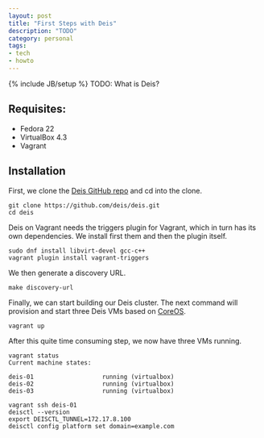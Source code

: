 ```yaml
---
layout: post
title: "First Steps with Deis"
description: "TODO"
category: personal
tags:
- tech
- howto
---
```

{% include JB/setup %}
TODO: What is Deis?

## Requisites: 

* Fedora 22
* VirtualBox 4.3
* Vagrant

## Installation

First, we clone the [Deis GitHub repo](https://github.com/deis/deis) and cd into the clone.

    git clone https://github.com/deis/deis.git
    cd deis

Deis on Vagrant needs the triggers plugin for Vagrant, which in turn has its own dependencies. We install first them and then the plugin itself.

    sudo dnf install libvirt-devel gcc-c++
    vagrant plugin install vagrant-triggers

We then generate a discovery URL.

    make discovery-url

Finally, we can start building our Deis cluster. The next command will provision and start three Deis VMs based on [CoreOS](https://coreos.com/).

    vagrant up

After this quite time consuming step, we now have three VMs running.

    vagrant status
    Current machine states:

    deis-01                   running (virtualbox)
    deis-02                   running (virtualbox)
    deis-03                   running (virtualbox)

    vagrant ssh deis-01
    deisctl --version
    export DEISCTL_TUNNEL=172.17.8.100
    deisctl config platform set domain=example.com

